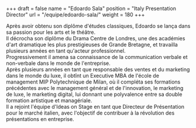 +++
draft		= false
name		= "Edoardo Sala"
position 	= "Italy Presentation Director"
url			= "/equipe/edoardo-sala/"
weight		= 180
+++

Après avoir obtenu son diplôme d'études classiques, Edoardo se lança dans sa passion pour les arts et le théâtre.<br>Il décrocha son diplôme du Drama Centre de Londres, une des académies d'art dramatique les plus prestigieuses de Grande Bretagne, et travailla plusieurs années en tant qu'acteur professionnel.<br>Progressivement il amena sa connaissance de la communication verbale et non-verbale dans le monde de l'entreprise.<br>Après plusieurs années en tant que responsable des ventes et du marketing dans le monde du luxe, il obtînt un Executive MBA de l'école de management MIP Polytechnique de Milan, où il compléta ses formations précédentes avec le management général et de l'innovation, le marketing de luxe, le marketing digital, lui donnant une polyvalence entre sa double formation artistique et managériale.<br>Il a rejoint l'équipe d'Ideas on Stage en tant que Directeur de Présentation pour le marché italien, avec l'objectif de contribuer à la révolution des présentations en entreprise.